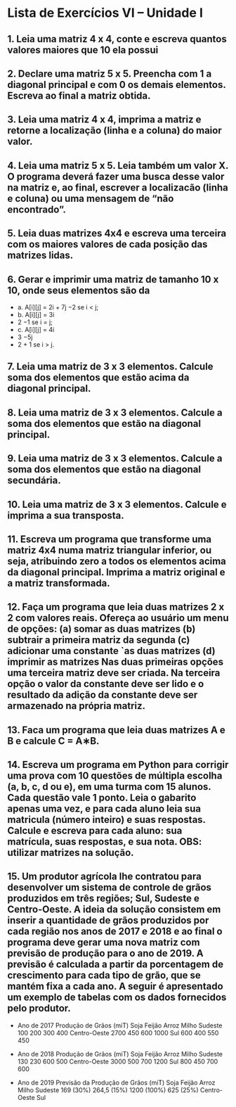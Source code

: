 # Lista de Exercícios VI – Unidade I

## 1. Leia uma matriz 4 x 4, conte e escreva quantos valores maiores que 10 ela possui

## 2. Declare uma matriz 5 x 5. Preencha com 1 a diagonal principal e com 0 os demais elementos. Escreva ao final a matriz obtida.

## 3. Leia uma matriz 4 x 4, imprima a matriz e retorne a localização (linha e a coluna) do maior valor.

## 4. Leia uma matriz 5 x 5. Leia também um valor X. O programa deverá fazer uma busca desse valor na matriz e, ao final, escrever a localizacão (linha e coluna) ou uma mensagem de “não encontrado”.

## 5. Leia duas matrizes 4x4 e escreva uma terceira com os maiores valores de cada posição das matrizes lidas.

## 6. Gerar e imprimir uma matriz de tamanho 10 x 10, onde seus elementos são da
- a. A[i][j] = 2i + 7j −2 se i < j;
- b. A[i][j] = 3i
- 2 −1 se i = j;
- c. A[i][j] = 4i
- 3 −5j
- 2 + 1 se i > j.

## 7. Leia uma matriz de 3 x 3 elementos. Calcule soma dos elementos que estão acima da diagonal principal.

## 8. Leia uma matriz de 3 x 3 elementos. Calcule a soma dos elementos que estão na diagonal principal.

## 9. Leia uma matriz de 3 x 3 elementos. Calcule a soma dos elementos que estão na diagonal secundária.

## 10. Leia uma matriz de 3 x 3 elementos. Calcule e imprima a sua transposta.

## 11. Escreva um programa que transforme uma matriz 4x4 numa matriz triangular inferior, ou seja, atribuindo zero a todos os elementos acima da diagonal principal. Imprima a matriz original e a matriz transformada.

## 12. Faça um programa que leia duas matrizes 2 x 2 com valores reais. Ofereça ao usuário um menu de opções: (a) somar as duas matrizes (b) subtrair a primeira matriz da segunda (c) adicionar uma constante `as duas matrizes (d) imprimir as matrizes Nas duas primeiras opções uma terceira matriz deve ser criada. Na terceira opção o valor da constante deve ser lido e o resultado da adição da constante deve ser armazenado na própria matriz.

## 13. Faca um programa que leia duas matrizes A e B e calcule C = A∗B.

##  14. Escreva um programa em Python para corrigir uma prova com 10 questões de múltipla escolha (a, b, c, d ou e), em uma turma com 15 alunos. Cada questão vale 1 ponto. Leia o gabarito apenas uma vez, e para cada aluno leia sua matricula (número inteiro) e suas respostas. Calcule e escreva para cada aluno: sua matrícula, suas respostas, e sua nota. OBS: utilizar matrizes na solução.

## 15. Um produtor agrícola lhe contratou para desenvolver um sistema de controle de grãos produzidos em três regiões; Sul, Sudeste e Centro-Oeste. A ideia da solução consistem em inserir a quantidade de grãos produzidos por cada região nos anos de 2017 e 2018 e ao final o programa deve gerar uma nova matriz com previsão de produção para o ano de 2019. A previsão é calculada a partir da porcentagem de crescimento para cada tipo de grão, que se mantém fixa a cada ano. A seguir é apresentado um exemplo de tabelas com os dados fornecidos pelo produtor.


- Ano de 2017
Produção de Grãos (miT)
Soja Feijão Arroz Milho
Sudeste 100 200 300 400
Centro-Oeste 2700 450 600 1000
Sul 600 400 550 450

- Ano de 2018
Produção de Grãos (miT)
Soja Feijão Arroz Milho
Sudeste 130 230 600 500
Centro-Oeste 3000 500 700 1200
Sul 800 450 700 600

- Ano de 2019
Previsão da Produção de Grãos (miT)
Soja Feijão Arroz Milho
Sudeste 169
(30%)
264,5
(15%)
1200
(100%)
625
(25%)
Centro-Oeste
Sul

